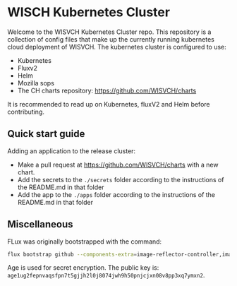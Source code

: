 # WISCH Kubernetes Cluster

Welcome to the WISVCH Kubernetes Cluster repo. This repository is a collection of config files that make up the currently running kubernetes cloud deployment of WISVCH. The kubernetes cluster is configured to use:

- Kubernetes
- Fluxv2
- Helm
- Mozilla sops
- The CH charts repository: https://github.com/WISVCH/charts

It is recommended to read up on Kubernetes, fluxV2 and Helm before contributing.

## Quick start guide

Adding an application to the release cluster:

- Make a pull request at https://github.com/WISVCH/charts with a new chart.
- Add the secrets to the `./secrets` folder according to the instructions of the README.md in that folder
- Add the app to the `./apps` folder according to the instructions of the README.md in that folder

## Miscellaneous

FLux was originally bootstrapped with the command:

```bash
flux bootstrap github --components-extra=image-reflector-controller,image-automation-controller --read-write-key --owner=WISVCH --repository=gke-cluster --branch=main --path=./clusters/release --token-auth --personal
```

Age is used for secret encryption.
The public key is: `age1ug2fepnvaqsfpn7t5gjjh2l0j8074jwh9h50pnjcjxn08v8pp3xq7ymxn2`.
